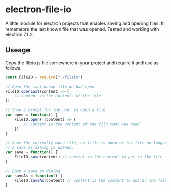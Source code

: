 # electron-file-io
A little module for electron projects that enables saving and opening files. It rememebrs the last known file that was opened.
Tested and working with electron 7.1.2.

## Useage

Copy the fileio.js file somewhere in your project and require it and use as follows.

``` Javascript
const FileIO = require("./fileio")

// Open the last known file we had open
FileIO.openLast(content => {
    // content is the contents of the file
})

// Show a prompt for the user to open a file
var open = function() {
    FileIO.open( (content) => {
        // Content is the content of the filr that was read
    })
}

// Save the currently open file, no fille is open or the file no longer exista then
// a save as dialog is opened.
var save = function() {
    FileIO.save(content) // content is the content to put in the file
}

// Open a save as dialog
var saveAs = function() {
    FileIO.saveAs(content) // content is the content to put in the file 
}

```
